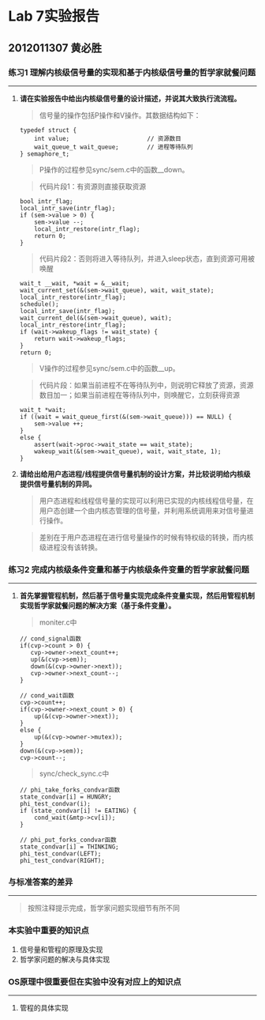# Lab 7实验报告
## 2012011307 黄必胜


### 练习1 理解内核级信号量的实现和基于内核级信号量的哲学家就餐问题
---

1.  <b>请在实验报告中给出内核级信号量的设计描述，并说其大致执行流流程。</b>
	> 信号量的操作包括P操作和V操作。其数据结构如下：
	
	```
    typedef struct {
        int value;						// 资源数目
        wait_queue_t wait_queue;		// 进程等待队列
    } semaphore_t;
	```
	> P操作的过程参见sync/sem.c中的函数__down。
	
	> 代码片段1：有资源则直接获取资源										
	```
	bool intr_flag;
	local_intr_save(intr_flag);
	if (sem->value > 0) { 
		sem->value --;											
		local_intr_restore(intr_flag);
		return 0;
	}
	```
	
	> 代码片段2：否则将进入等待队列，并进入sleep状态，直到资源可用被唤醒
	```
	wait_t __wait, *wait = &__wait;
	wait_current_set(&(sem->wait_queue), wait, wait_state);	
	local_intr_restore(intr_flag);
	schedule();												
	local_intr_save(intr_flag);
	wait_current_del(&(sem->wait_queue), wait);	
	local_intr_restore(intr_flag);
	if (wait->wakeup_flags != wait_state) {
		return wait->wakeup_flags;
	}
	return 0;
	```

	> V操作的过程参见sync/sem.c中的函数__up。
	
	> 代码片段：如果当前进程不在等待队列中，则说明它释放了资源，资源数目加一；如果当前进程在等待队列中，则唤醒它，立刻获得资源
	```
	wait_t *wait;
	if ((wait = wait_queue_first(&(sem->wait_queue))) == NULL) {	
		sem->value ++;
	}
	else {
		assert(wait->proc->wait_state == wait_state);
		wakeup_wait(&(sem->wait_queue), wait, wait_state, 1);
	}
	```

2.  <b>请给出给用户态进程/线程提供信号量机制的设计方案，并比较说明给内核级提供信号量机制的异同。</b>
	
	> 用户态进程和线程信号量的实现可以利用已实现的内核线程信号量，在用户态创建一个由内核态管理的信号量，并利用系统调用来对信号量进行操作。
	
	> 差别在于用户态进程在进行信号量操作的时候有特权级的转换，而内核级进程没有该转换。


### 练习2 完成内核级条件变量和基于内核级条件变量的哲学家就餐问题
---
1.	<b>首先掌握管程机制，然后基于信号量实现完成条件变量实现，然后用管程机制实现哲学家就餐问题的解决方案（基于条件变量）。</b>
	
	> moniter.c中 
	
	```
	// cond_signal函数
	if(cvp->count > 0) {
	   cvp->owner->next_count++;
	   up(&(cvp->sem));
	   down(&(cvp->owner->next));
	   cvp->owner->next_count--;
	}
	
	// cond_wait函数
	cvp->count++;
    if(cvp->owner->next_count > 0) {
    	up(&(cvp->owner->next));
	}
    else {
    	up(&(cvp->owner->mutex));
	}
    down(&(cvp->sem));
    cvp->count--;
	```
	
	> sync/check_sync.c中

	```
	// phi_take_forks_condvar函数
	state_condvar[i] = HUNGRY;
	phi_test_condvar(i);
	if (state_condvar[i] != EATING) {
		cond_wait(&mtp->cv[i]);
	}
	
	// phi_put_forks_condvar函数
	state_condvar[i] = THINKING;
	phi_test_condvar(LEFT);
	phi_test_condvar(RIGHT);
	```
	
### 与标准答案的差异
---
> 按照注释提示完成，哲学家问题实现细节有所不同

### 本实验中重要的知识点
1.	信号量和管程的原理及实现
2.	哲学家问题的解决与具体实现

### OS原理中很重要但在实验中没有对应上的知识点
---
1.	管程的具体实现
